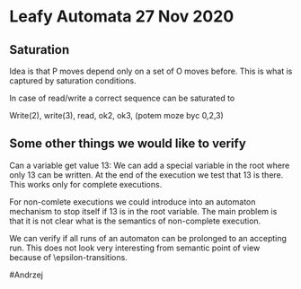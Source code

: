 # Leafy Automata 27 Nov 2020

## Saturation

Idea is that P moves depend only on a set of O moves before. This is what is
captured by saturation conditions.

In case of read/write a correct sequence can be saturated to 

Write(2), write(3), read, ok2, ok3, (potem moze byc 0,2,3)

## Some other things we would like to verify

Can a variable get value 13: We can add a special variable in the root where
only 13 can be written. At the end of the execution we test that 13 is there.
This works only for complete executions.

For non-comlete executions we could introduce into an automaton mechanism to
stop itself if 13 is in the root variable. The main problem is that it is not
clear what is the semantics of non-complete execution.

We can verify if all runs of an automaton can be prolonged to an accepting run.
This does not look very interesting from semantic point of view because of
\epsilon-transitions.

#Andrzej